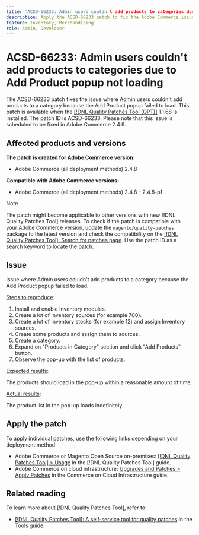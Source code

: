 ```yaml
---
title: 'ACSD-66233: Admin users couldn't add products to categories due to Add Product popup not loading'
description: Apply the ACSD-66233 patch to fix the Adobe Commerce issue where the product list in the Add Product popup loads indefinitely in Visual Merchandiser, preventing admins from adding products to categories.
feature: Inventory, Merchandising
role: Admin, Developer
---
```


# ACSD-66233: Admin users couldn't add products to categories due to Add Product popup not loading

The ACSD-66233 patch fixes the issue where Admin users couldn't add products to a category because the Add Product popup failed to load. This patch is available when the [[!DNL Quality Patches Tool (QPT)]](/help/tools/quality-patches-tool/quality-patches-tool-to-self-serve-quality-patches.md) 1.1.68 is installed. The patch ID is ACSD-66233. Please note that this issue is scheduled to be fixed in Adobe Commerce 2.4.9.

## Affected products and versions

**The patch is created for Adobe Commerce version:**

* Adobe Commerce (all deployment methods) 2.4.8

**Compatible with Adobe Commerce versions:**

* Adobe Commerce (all deployment methods) 2.4.8 - 2.4.8-p1

>[!NOTE]
>
>The patch might become applicable to other versions with new [!DNL Quality Patches Tool] releases. To check if the patch is compatible with your Adobe Commerce version, update the `magento/quality-patches` package to the latest version and check the compatibility on the [[!DNL Quality Patches Tool]: Search for patches page](https://experienceleague.adobe.com/tools/commerce-quality-patches/index.html). Use the patch ID as a search keyword to locate the patch.

## Issue

Issue where Admin users couldn't add products to a category because the Add Product popup failed to load.

<u>Steps to reproduce</u>:

1. Install and enable Inventory modules.
1. Create a lot of Inventory sources (for example 700).
1. Create a lot of Inventory stocks (for example 12) and assign Inventory sources.
1. Create some products and assign them to sources.
1. Create a category.
1. Expand on "Products in Category" section and click "Add Products" button.
1. Observe the pop-up with the list of products.

<u>Expected results</u>:

The products should load in the pop-up within a reasonable amount of time.

<u>Actual results</u>:

The product list in the pop-up loads indefinitely.

## Apply the patch

To apply individual patches, use the following links depending on your deployment method:

* Adobe Commerce or Magento Open Source on-premises: [[!DNL Quality Patches Tool] > Usage](/help/tools/quality-patches-tool/usage.md) in the [!DNL Quality Patches Tool] guide.
* Adobe Commerce on cloud infrastructure: [Upgrades and Patches > Apply Patches](https://experienceleague.adobe.com/docs/commerce-cloud-service/user-guide/develop/upgrade/apply-patches.html) in the Commerce on Cloud Infrastructure guide.

## Related reading

To learn more about [!DNL Quality Patches Tool], refer to:

* [[!DNL Quality Patches Tool]: A self-service tool for quality patches](/help/tools/quality-patches-tool/quality-patches-tool-to-self-serve-quality-patches.md) in the Tools guide.